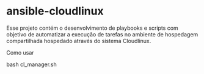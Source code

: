 # ansible-cloudlinux

Esse projeto contém o desenvolvimento de playbooks e scripts com objetivo de automatizar a execução de tarefas no ambiente de hospedagem compartilhada hospedado através do sistema Cloudlinux.

Como usar

bash cl_manager.sh

